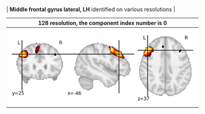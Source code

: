 


| **Middle frontal gyrus lateral, LH** identified on various resolutions |

| 128 resolution, the component index number is 0|  
|:---:|  
| ![Component 128](../128/final/0.jpg "From component 128: Middle frontal gyrus lateral, LH") |